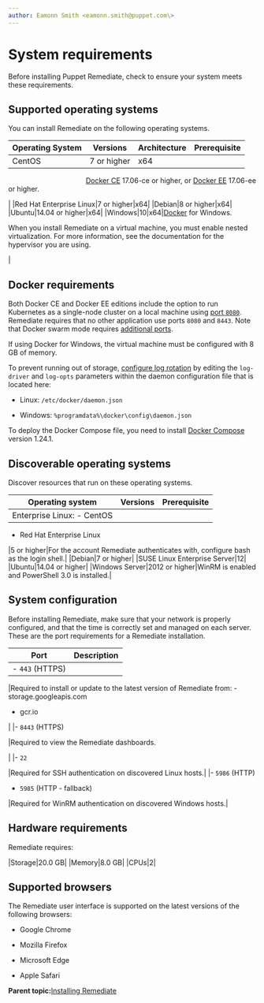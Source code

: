 ```yaml
---
author: Eamonn Smith <eamonn.smith@puppet.com\>
---
```


# System requirements

Before installing Puppet Remediate, check to ensure your system meets these requirements.

## Supported operating systems

You can install Remediate on the following operating systems.

|Operating System|Versions|Architecture|Prerequisite|
|----------------|--------|------------|------------|
|CentOS|7 or higher|x64|  
                                         [Docker CE](https://docs.docker.com/install/#supported-platforms) 17.06-ce or higher, or [Docker EE](https://docs.docker.com/install/linux/docker-ee/centos/) 17.06-ee or higher.

|
|Red Hat Enterprise Linux|7 or higher|x64|
|Debian|8 or higher|x64|
|Ubuntu|14.04 or higher|x64|
|Windows|10|x64|[Docker](https://docs.docker.com/docker-for-windows/install/) for Windows.

 When you install Remediate on a virtual machine, you must enable nested virtualization. For more information, see the documentation for the hypervisor you are using.

|

## Docker requirements

Both Docker CE and Docker EE editions include the option to run Kubernetes as a single-node cluster on a local machine using [port `8080`](https://kubernetes.io/docs/reference/access-authn-authz/controlling-access/#api-server-ports-and-ips). Remediate requires that no other application use ports `8080` and `8443`. Note that Docker swarm mode requires [additional ports](https://docs.docker.com/engine/swarm/swarm-tutorial/#open-protocols-and-ports-between-the-hosts).

If using Docker for Windows, the virtual machine must be configured with 8 GB of memory.

To prevent running out of storage, [configure log rotation](https://success.docker.com/article/how-to-setup-log-rotation-post-installation) by editing the `log-driver` and `log-opts` parameters within the daemon configuration file that is located here:

-   Linux: `/etc/docker/daemon.json`

-   Windows: `%programdata%\docker\config\daemon.json`


To deploy the Docker Compose file, you need to install [Docker Compose](https://docs.docker.com/compose/install/) version 1.24.1.

## Discoverable operating systems

Discover resources that run on these operating systems.

|Operating system|Versions|Prerequisite|
|----------------|--------|------------|
|Enterprise Linux: -   CentOS

-   Red Hat Enterprise Linux


|5 or higher|For the account Remediate authenticates with, configure bash as the login shell.|
|Debian|7 or higher|
|SUSE Linux Enterprise Server|12|
|Ubuntu|14.04 or higher|
|Windows Server|2012 or higher|WinRM is enabled and PowerShell 3.0 is installed.|

## System configuration

Before installing Remediate, make sure that your network is properly configured, and that the time is correctly set and managed on each server. These are the port requirements for a Remediate installation.

|Port|Description|
|----|-----------|
|-   `443` \(HTTPS\)


|Required to install or update to the latest version of Remediate from: -   storage.googleapis.com

-   gcr.io


|
|-   `8443` \(HTTPS\)


|Required to view the Remediate dashboards.

|
|-   `22`


|Required for SSH authentication on discovered Linux hosts.|
|-   `5986` \(HTTP\)

-   `5985` \(HTTP - fallback\)


|Required for WinRM authentication on discovered Windows hosts.|

## Hardware requirements

Remediate requires:

|Storage|20.0 GB|
|Memory|8.0 GB|
|CPUs|2|

## Supported browsers

The Remediate user interface is supported on the latest versions of the following browsers:

-   Google Chrome

-   Mozilla Firefox

-   Microsoft Edge

-   Apple Safari


**Parent topic:**[Installing Remediate](installing_remediate.md)

